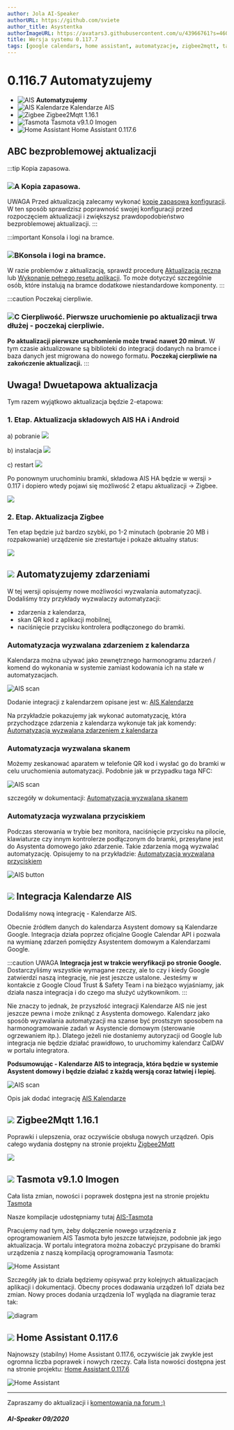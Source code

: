 ```yaml
---
author: Jola AI-Speaker
authorURL: https://github.com/sviete
author_title: Asystentka
authorImageURL: https://avatars3.githubusercontent.com/u/43966761?s=460&v=4
title: Wersja systemu 0.117.7
tags: [google calendars, home assistant, automatyzacje, zigbee2mqtt, tasmota]
---
```


# 0.116.7 Automatyzujemy

- ![AIS](/img/en/blog/202010/mechanical-arm.png) **Automatyzujemy**
- ![AIS Kalendarze](/img/en/blog/202011/ais_calendar.png) Kalendarze AIS
- ![Zigbee](/img/en/blog/202007/zigbee.png) Zigbee2Mqtt 1.16.1
- ![Tasmota](/img/en/blog/202005/tasmota_small.png) Tasmota v9.1.0 Imogen
- ![Home Assistant](/img/en/blog/202007/hass.png) Home Assistant 0.117.6


<!--truncate-->

## ABC bezproblemowej aktualizacji

:::tip Kopia zapasowa.
### ![A](/img/en/blog/202009/alpha-a-circle.png) Kopia zapasowa.

UWAGA Przed aktualizacją zalecamy wykonać [kopię zapasową konfiguracji](/docs/ais_bramka_configuration_software#kopia-zapasowa-konfiguracji). W ten sposób sprawdzisz poprawność swojej konfiguracji przed rozpoczęciem aktualizacji i zwiększysz prawdopodobieństwo bezproblemowej aktualizacji.
:::

:::important Konsola i logi na bramce.
### ![B](/img/en/blog/202009/alpha-b-circle.png)Konsola i logi na bramce.

W razie problemów z aktualizacją, sprawdź procedurę [Aktualizacja ręczna](/docs/ais_bramka_update_manual) lub [Wykonanie pełnego resetu aplikacji](/docs/ais_bramka_reset_ais_step_by_step).
To może dotyczyć szczególnie osób, które instalują na bramce dodatkowe niestandardowe komponenty.
:::

:::caution Poczekaj cierpliwie.
### ![C](/img/en/blog/202009/alpha-c-circle.png) Cierpliwość. Pierwsze uruchomienie po aktualizacji trwa dłużej - poczekaj cierpliwie.

 **Po aktualizacji pierwsze uruchomienie może trwać nawet 20 minut.**
 W tym czasie aktualizowane są biblioteki do integracji dodanych na bramce i baza danych jest migrowana do nowego formatu.
 **Poczekaj cierpliwie na zakończenie aktualizacji.**
:::


## Uwaga! Dwuetapowa aktualizacja

Tym razem wyjątkowo aktualizacja będzie 2-etapowa:

### 1. Etap. Aktualizacja składowych AIS HA i Android

a) pobranie
![](/img/en/blog/202011/update1.png) 

b) instalacja
![](/img/en/blog/202011/update2.png) 

c) restart
![](/img/en/blog/202011/update3.png)

Po ponownym uruchominiu bramki, składowa AIS HA będzie w wersji > 0.117 i dopiero wtedy pojawi się możliwość 2 etapu aktualizacji -> Zigbee.

![](/img/en/blog/202011/update4.png)

### 2. Etap. Aktualizacja Zigbee

Ten etap będzie już bardzo szybki, po 1-2 minutach (pobranie 20 MB i rozpakowanie) urządzenie sie zrestartuje i pokaże aktualny status:

![](/img/en/blog/202011/update5.png)





 

## ![](/img/en/blog/202010/mechanical-arm.png) Automatyzujemy zdarzeniami


W tej wersji opisujemy nowe możliwości wyzwalania automatyzacji. Dodaliśmy trzy przykłady wyzwalaczy automatyzacji:
- zdarzenia z kalendarza, 
- skan QR kod z aplikacji mobilnej, 
- naciśnięcie przycisku kontrolera podłączonego do bramki.


### Automatyzacja wyzwalana zdarzeniem z kalendarza

Kalendarza można używać jako zewnętrznego harmonogramu zdarzeń / komend do wykonania w systemie zamiast kodowania ich na stałe w automatyzacjach.

![AIS scan](/img/en/frontend/ais_calendars_10.png)


Dodanie integracji z kalendarzem opisane jest w: [AIS Kalendarze](/docs/ais_app_ai_integration_google_calendars)

Na przykładzie pokazujemy jak wykonać automatyzację, która przychodzące zdarzenia z kalendarza wykonuje tak jak komendy: [Automatyzacja wyzwalana zdarzeniem z kalendarza](/docs/ais_bramka_calendar_event_automation)



### Automatyzacja wyzwalana skanem

Możemy zeskanować aparatem w telefonie QR kod i wysłać go do bramki w celu uruchomienia automatyzacji. Podobnie jak w przypadku taga NFC:

![AIS scan](/img/en/bramka/ais_scan_tags.png)


szczegóły w dokumentacji: [Automatyzacja wyzwalana skanem](/docs/ais_bramka_tag_automation)


### Automatyzacja wyzwalana przyciskiem

Podczas sterowania w trybie bez monitora, naciśnięcie przycisku na pilocie, klawiaturze czy innym kontrolerze podłączonym do bramki, przesyłane jest do Asystenta domowego jako zdarzenie. Takie zdarzenia mogą wyzwalać automatyzację. Opisujemy to na przykładzie: [Automatyzacja wyzwalana przyciskiem](/docs/ais_bramka_key_event_automation)

![AIS button](/img/en/bramka/ais_remote_key_events.jpg)

## ![](/img/en/blog/202011/ais_calendar.png) Integracja Kalendarze AIS

Dodaliśmy nową integrację - Kalendarze AIS.

Obecnie źródłem danych do kalendarza Asystent domowy są Kalendarze Google. Integracja działa poprzez oficjalne Google Calendar API i pozwala na wymianę zdarzeń pomiędzy Asystentem domowym a Kalendarzami Google.

:::caution UWAGA
**Integracja jest w trakcie weryfikacji po stronie Google.** Dostarczyliśmy wszystkie wymagane rzeczy, ale to czy i kiedy Google zatwierdzi naszą integrację, nie jest jeszcze ustalone. 
Jesteśmy w kontakcie z Google Cloud Trust & Safety Team i na bieżąco wyjaśniamy, jak działa nasza integracja i do czego ma służyć użytkownikom.
:::

Nie znaczy to jednak, że przyszłość integracji Kalendarze AIS nie jest jeszcze pewna i może zniknąć z Asystenta domowego.
Kalendarz jako sposób wyzwalania automatyzacji ma szanse być prostszym sposobem na harmonogramowanie zadań w Asystencie domowym (sterowanie ogrzewaniem itp.). Dlatego jeżeli nie dostaniemy autoryzacji od Google lub integracja nie będzie działać prawidłowo, to uruchomimy kalendarz CalDAV w portalu integratora.

**Podsumowując - Kalendarze AIS to integracja, która będzie w systemie Asystent domowy i będzie działać z każdą wersją coraz łatwiej i lepiej.**


![AIS scan](/img/en/frontend/ais_calendars_3.png)

Opis jak dodać integrację [AIS Kalendarze](/docs/ais_app_ai_integration_google_calendars)


## ![](/img/en/blog/202007/zigbee.png) Zigbee2Mqtt 1.16.1

Poprawki i ulepszenia, oraz oczywiście obsługa nowych urządzeń. Opis całego wydania dostępny na stronie projektu [Zigbee2Mqtt](https://github.com/Koenkk/zigbee2mqtt/releases/tag/1.16.0)

![](/img/en/blog/202011/z2m.png)



## ![](/img/en/blog/202005/tasmota_small.png) Tasmota v9.1.0 Imogen

Cała lista zmian, nowości i poprawek dostępna jest na stronie projektu [Tasmota](https://github.com/arendst/Tasmota/releases/tag/v9.1.0)

Nasze kompilacje udostępniamy tutaj [AIS-Tasmota](https://github.com/sviete/AIS-Tasmota/tree/firmware)

Pracujemy nad tym, żeby dołączenie nowego urządzenia z oprogramowaniem AIS Tasmota było jeszcze łatwiejsze, podobnie jak jego aktualizacja. 
W portalu integratora można zobaczyć przypisane do bramki urządzenia z naszą kompilacją oprogramowania Tasmota:

![Home Assistant](/img/en/blog/202011/iot.png)

Szczegóły jak to działa będziemy opisywać przy kolejnych aktualizacjach aplikacji i dokumentacji.
Obecny proces dodawania urządzeń IoT działa bez zmian. Nowy proces dodania urządzenia IoT wygląda na diagramie teraz tak: 

![diagram](https://www.websequencediagrams.com/cgi-bin/cdraw?lz=dGl0bGUgUHJ6ZXDFgnl3IGF1dG9yeXphY2ppIHByenkgZG9kYXdhbml1IG5vd2VnbyB1cnrEhWR6ZW5pYSBJT1QgZG8gYnJva2VyYSB3IEFJUwoKVXNlciAtPiBNb2I6IERvZGFqADcFAC8LZQpNb2IgLT4gSU9UOiBQYXJhbWV0cnkgcG_FgsSFYwBXBldpRmkgaSBNUVRUCklPVCAtPiBBSVM6IE1hbSB0YWtpZSBwADAJY3p5IGplc3QgT0s_CkFJUwBTCcWBxIVjeiBzacSZIHoARwUgegA5BW1pADYJYW1pCm5vdGUgcmlnaHQgb2YAgTQGQ3pla2FtIMW8ZWJ5IHphcHl0YcSHIEFJUwBpBUlPVABQBgCBLAh5xYJvAIFPCACBIwVDAA4YAIEZCQCCHAVUYWsAgW8Jb24AOglVc2VyOiBTdWtjZXMgbWFzegCCMhIK&s=default)


## ![](/img/en/blog/202007/hass.png) Home Assistant 0.117.6


Najnowszy (stabilny) Home Assistant 0.117.6, oczywiście jak zwykle jest ogromna liczba poprawek i nowych rzeczy. 
Cała lista nowości dostępna jest na stronie projektu: [Home Assistant 0.117.6](https://www.home-assistant.io/blog/2020/10/28/release-117/)



![Home Assistant](/img/en/blog/202011/ha_social.png)



----
Zapraszamy do aktualizacji i [komentowania na forum :)](https://ai-speaker.discourse.group/)

##### AI-Speaker 09/2020
